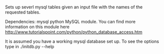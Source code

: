 Sets up severl mysql tables given an input file with the names of the requested tables.

Dependencies:
mysql
python MySQL module.
	You can find more information on this module here
	http://www.tutorialspoint.com/python/python_database_access.htm

It is assumed you have a working mysql database set up.
To see the options type in ./initdb.py --help
